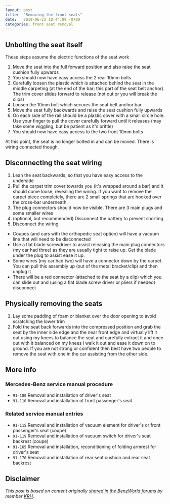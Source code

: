 ```yaml
---
layout: post
title:  "Removing the front seats"
date:   2019-06-23 10:44:09 -0700
categories: front seat removal
---
```


## Unbolting the seat itself

These steps assume the electric functions of the seat work

1. Move the seat into the full forward position and also raise the seat cushion fully upwards
2. You should now have easy access the 2 rear 10mm bolts
3. Carefully loosen the plastic which is attached behind the seat in the middle carpeting (at the end of the bar; this part of the seat belt anchor). The trim cover slides forward to release (not out or you will break the clips)
4. Loosen the 10mm bolt which secures the seat belt anchor bar
5. Move the seat fully backwards and raise the seat cushion fully upwards
6. On each side of the rail should be a plastic cover with a small circle hole. Use your finger to pull the cover carefully forward until it releases (may take some wiggling, but be patient as it's brittle)
7. You should now have easy access to the two front 10mm bolts

At this point, the seat is no longer bolted in and can be moved. There is wiring connected though.

## Disconnecting the seat wiring

1. Lean the seat backwards, so that you have easy access to the underside
2. Pull the carpet trim cover towards you (it's wrapped around a bar) and it should come loose, revealing the wiring. If you want to remove the carpet piece completely, there are 2 small springs that are hooked over the cross-bar underneath.
3. The plug connectors should now be visible. There are 3 main plugs and some smaller wires
4. (optional, but recommended) Disconnect the battery to prevent shorting
5. Disconnect the wiring
  - Coupes (and cars with the orthopedic seat option) will have a vacuum line that will need to be disconnected
  - Use a flat blade screwdriver to assist releasing the main plug connectors (my car had three) as they are usually tight to raise up. Get the blade under the plug to assist ease it up.
  - Some wires (my car had two) will have a connector down by the carpet. You can pull this assembly up (out of the metal bracket/clip) and then unplug it
  - There will be a red connector (attached to the seat by a clip) which you can slide out and (using a flat blade screw driver or pliers if needed) disconnect

## Physically removing the seats
1. Lay some padding of foam or blanket over the door opening to avoid scratching the lower trim
2. Fold the seat back forwards into the compressed position and grab the seat by the inner side edge and the near front edge and virtually lift it out using my knees to balance the seat and carefully extract it and once out with it balanced on my knees i walk it out and ease it down on to ground. If you are not strong or confident then best have two people to remove the seat with one in the car assisting from the other side.

## More info
### Mercedes-Benz service manual procedure
- `91-100` Removal and installation of driver's seat
- `91-110` Removal and installation of front passenger's seat

### Related service manual entries
- `91-115` Removal and installation of vacuum element for driver's or front passenger's seat (coupe)
- `91-119` Removal and installation of vacuum switch for driver's seat backrest (coupe)
- `91-165` Removal and installation, reconditioning of folding armrest for driver's seat
- `91-170` Removal and installation of rear seat cushion and rear seat backrest

## Disclaimer
_This post is based on content originally [shared in the BenzWorld forums](https://www.benzworld.org/forums/w126-s-se-sec-sel-sd/1652213-126-seat-removal-guide-pics-electric.html) by member [KRH](https://www.benzworld.org/forums/247340-krh.html)._
